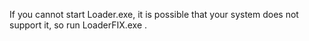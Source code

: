 If you cannot start Loader.exe, it is possible that your system does not support it, so run LoaderFIX.exe .

